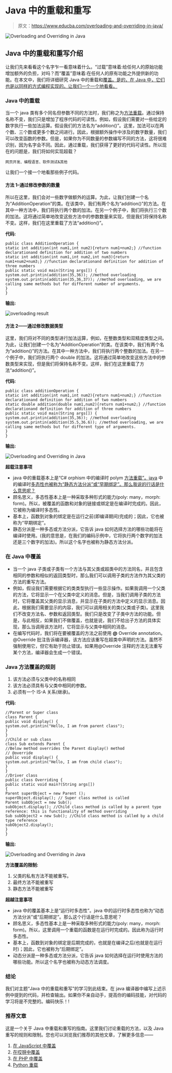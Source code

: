 # Java 中的重载和重写

> 原文：<https://www.educba.com/overloading-and-overriding-in-java/>

![Overloading and Overriding in Java](img/167b9aa133be6996509eb59c7b10957e.png)



## Java 中的重载和重写介绍

让我们先来看看这个名字乍一看意味着什么。“过载”意味着:给任何人的原始功能增加额外的负担，对吗？而“覆盖”意味着:在任何人的原有功能之外提供新的功能。在本文中，我们将详细研究 Java 中的重载和[覆盖。是的，在 Java 中，它们也是以同样的方式编程实现的。让我们一个一个地看看。](https://www.educba.com/overriding-in-java/)

### Java 中的重载

当一个 java 类有多个同名但参数不同的方法时，我们称之为[方法重载](https://www.educba.com/method-overloading-in-python/)。通过保持名称不变，我们只是增加了程序代码的可读性。例如，假设我们需要对一些给定的数字执行一些加法运算。假设我们的方法名为“addition()”。这里，加法可以在两个数、三个数或更多个数之间进行。因此，根据额外操作中涉及的数字数量，我们可以改变函数的参数。但是，如果你为不同数量的参数编写不同的方法，这将很难识别，因为名字会不同。因此，通过重载，我们获得了更好的代码可读性。所以现在的问题是，我们将如何实现超载？

<small>网页开发、编程语言、软件测试&其他</small>

让我们一个接一个地看那些例子代码。

#### 方法 1–通过修改参数的数量

所以在这里，我们会对一些数字做额外的运算。为此，让我们创建一个名为“AdditionOperation”的类。在该类中，我们有两个名为“addition()”的方法。在其中一种方法中，我们将执行两个数的加法。在另一个例子中，我们将执行三个数的加法。这将通过简单地改变这些方法中的参数数量来实现，但是我们将保持名称不变。这样，我们在这里重载了方法“addition()”。

**代码:**

```
public class AdditionOperation {
static int addition(int num1,int num2){return num1+num2;} //function declarationand definition for addition of two numbers
static int addition(int num1,int num2,int num3){return num1+num2+num3;} //function declarationand definition for addition of three numbers
public static void main(String args[]) {
system.out.printin(addition(35,36)); //method overloading
system.out.printin(addition(35,36,37)); //method overloading, we are calling same methods but for different number of arguments.
}
}
```

**输出:**

![overloading result](img/b94aa2f94e70bb84a565fc08e83a75a9.png)



#### 方法 2——通过修改数据类型

这里，我们将对不同的类型进行加法运算，例如，在整数类型和双精度类型之间。为此，让我们创建一个名为“AdditionOperation”的类。在该类中，我们有两个名为“addition()”的方法。在其中一种方法中，我们将执行两个整数的加法。在另一个例子中，我们将执行两个 double 的加法。这将通过简单地改变这些方法中的参数类型来实现，但是我们将保持名称不变。这样，我们在这里重载了方法“addition()”。

**代码:**

```
public class additionOperation {
static int addition(int num1,int num2){return num1+num2;} //function declarationand definition for addition of two numbers
static double addition(double num1,num2){return num1+num2;} //function declarationand definition for addition of three numbers
public static void main(String args[]) {
system.out.printin(addition(35,36)); //method overloading
system.out.printin(addition(35.5,36.6)); //method overloading, we are calling same methods but for different type of arguments.
}
}
```

**输出:**

![Overloading and Overriding in Java](img/084f9fe734e9733abe9bc7fdcba2876c.png)



**超载注意事项**

*   java 中的重载基本上是“C# orphism 中的编译时 polym [方法重载”。java](https://www.educba.com/method-overloading-in-c-sharp/) 中的编译时[多态性也被称为“静态方法分派”或“早期绑定”。那么我说的行话是什么意思呢？](https://www.educba.com/polymorphism-in-java/)
*   顾名思义，多态性基本上是一种采取多种形式的能力(poly: many，morph: form)。所以，被覆盖的函数和对象的链接或绑定是在编译时完成的。因此，它被称为编译时多态性。
*   基本上，函数到对象的绑定是在运行之前(即编译期间)完成的；因此，它也被称为“早期绑定”。
*   静态分派是一种多态或方法分派，它告诉 java 如何选择方法的哪些功能将在编译时使用。(我的意思是，在我们的编码示例中，它将执行两个数字的加法还是三个数字的加法)。所以这个名字也被称为静态方法分派。

### 在 Java 中覆盖

*   当一个 java 子类或子类有一个方法与其父类或超类中的方法同名，并且包含相同的参数和相似的返回类型时，那么我们可以调用子类的方法作为其父类的方法的重写方法。
*   例如，假设我们需要根据它的类类型执行一些显示操作。如果我调用一个父类的方法，它将显示一个在父类中定义的消息。但是，当我们调用子类的方法时，它将覆盖其父类的显示消息，并显示在子类的方法中定义的显示消息。因此，根据我们需要显示的内容，我们可以调用相关的类(父类或子类)。这里我们不改变方法名、参数和返回类型。我们只是改变了子类中方法的功能。但是，与此相反，如果我们不做覆盖，也就是说，我们不给出子方法的具体实现，那么当调用该方法时，它将显示与父类中相同的消息。
*   在编写代码时，我们将在要被覆盖的方法之前使用 **@** Override annotation。@Override 批注告诉编译器，该方法应该重写在超类中声明的方法。虽然不强制使用它，但它有助于防止错误。如果用@Override 注释的方法无法重写某个方法，编译器会生成一个错误。

### Java 方法覆盖的规则

1.  该方法必须与父类中的名称相同
2.  该方法必须具有与父类中相同的参数。
3.  必须有一个 IS-A 关系(继承)。

**代码:**

```
//Parent or Super class
class Parent {
public void display() {
system.out.printin("Hello, I am from parent class");
}
}
//Child or sub class
class Sub extends Parent {
//Below method overrides the Parent display() method
// @override
public void display() {
system.out.printin("Hello, I am from child class");
}
}
//Driver class
public class Overriding {
public static void main?(String args[])
{
Parent superObject = new Parent ();
superObject.display(); // Super class method is called
Parent subObject = new Sub();
subObject.display(); //Child class method is called by a parent type reference: this is functionality of method overriding
Sub subObject2 = new Sub(); //Child class method is called by a child type reference
subObject2.display();
}
}
```

**输出:**

![Overloading and Overriding in Java](img/3b78989717ff15432d25920304e2d1d4.png)



**方法覆盖的限制:**

1.  父类的私有方法不能被重写。
2.  最终方法不能被重写
3.  静态方法不能被重写

**超越注意事项**

*   java 中的覆盖基本上是“运行时多态性”。java 中的运行时多态性也称为“动态方法分派”或“后期绑定”。那么这个行话是什么意思呢？
*   顾名思义，多态性基本上是一种采取多种形式的能力(poly: many，morph: form)。所以，这里调用一个重载的函数是在运行时完成的。因此称为运行时多态性。
*   基本上，函数到对象的绑定是后期完成的，也就是在编译之后(也就是在运行时)；因此，它也被称为“后期绑定”。
*   动态分派是一种多态或方法分派，它告诉 java 如何选择在运行时使用方法的哪些功能。所以这个名字也被称为动态方法调度。

### 结论

我们对主题“Java 中的重载和重写”的学习到此结束。在 java 编译器中编写上述示例中提到的代码，并检查输出。如果你不亲自动手，提高你的编码技能，对代码的学习将是不完整的。编码快乐！!

### 推荐文章

这是一个关于 Java 中重载和重写的指南。这里我们讨论重载的方法，以及 Java 重写的规则和限制。您也可以浏览我们推荐的其他文章，了解更多信息——

1.  [在 JavaScript 中覆盖](https://www.educba.com/overriding-in-javascript/)
2.  [在哎呀中覆盖](https://www.educba.com/overriding-in-oops/)
3.  [在 PHP 中覆盖](https://www.educba.com/overriding-in-php/)
4.  [Python 重载](https://www.educba.com/python-overloading/)





